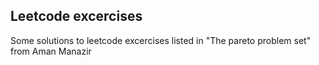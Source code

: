 ## Leetcode excercises

Some solutions to leetcode excercises listed in "The pareto problem set" from Aman Manazir